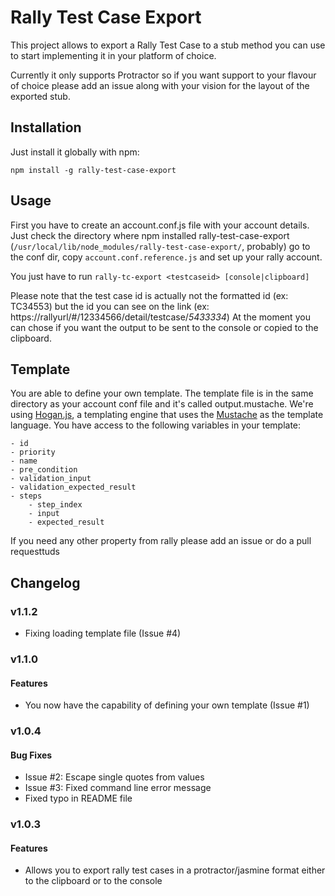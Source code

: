 # Rally Test Case Export

This project allows to export a Rally Test Case to a stub method you can use to start implementing it in your platform of choice.

Currently it only supports Protractor so if you want support to your flavour of choice please add an issue along with your vision for the layout of the exported stub.

## Installation

Just install it globally with npm:

    npm install -g rally-test-case-export

## Usage

First you have to create an account.conf.js file with your account details. Just check the directory where npm installed rally-test-case-export (`/usr/local/lib/node_modules/rally-test-case-export/`, probably) go to the conf dir, copy `account.conf.reference.js` and set up your rally account.

You just have to run `rally-tc-export <testcaseid> [console|clipboard]`

Please note that the test case id is actually not the formatted id (ex: TC34553) but the id you can see on the link (ex: https://rallyurl/#/12334566/detail/testcase/*5433334*)
At the moment you can chose if you want the output to be sent to the console or copied to the clipboard.

## Template

You are able to define your own template. The template file is in the same directory as your account conf file and it's called output.mustache.
We're using [Hogan.js](http://twitter.github.io/hogan.js/), a templating engine that uses the [Mustache](http://mustache.github.io/) as the template language.
You have access to the following variables in your template:

    - id
    - priority
    - name
    - pre_condition
    - validation_input
    - validation_expected_result
    - steps
        - step_index
        - input
        - expected_result

If you need any other property from rally please add an issue or do a pull requesttuds

## Changelog

### v1.1.2

- Fixing loading template file (Issue #4)

### v1.1.0

#### Features

- You now have the capability of defining your own template (Issue #1)

### v1.0.4

#### Bug Fixes

- Issue #2: Escape single quotes from values
- Issue #3: Fixed command line error message
- Fixed typo in README file

### v1.0.3

#### Features

- Allows you to export rally test cases in a protractor/jasmine format either to the clipboard or to the console
